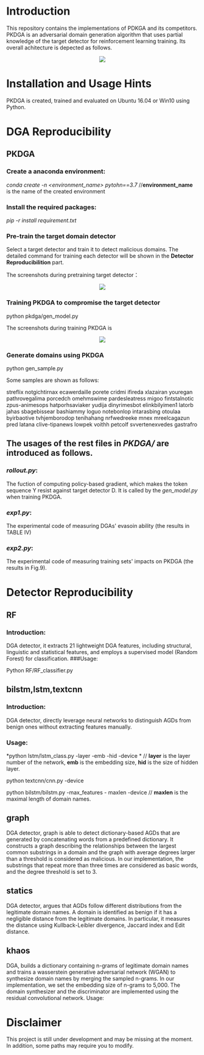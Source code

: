 # Introduction

This repository contains the implementations of PDKGA and its competitors. PKDGA is an adversarial domain generation algorithm that uses partial knowledge of the target detector for reinforcement learning training. Its overall achitecture is depected as follows. 
<p align="center">
 <img src="https://github.com/abcdefdf/PKDGA/assets/98793069/c289c3ee-d8d1-4061-83dd-0958e1c84fda" />
<p>
 
# Installation and Usage Hints
PKDGA is created, trained and evaluated on Ubuntu 16.04 or Win10 using Python.

# DGA Reproducibility
## PKDGA
### Create a anaconda environment:

*conda create -n <environment_name> pytohn==3.7*  //**environment_name** is the name of the created environment 

### Install the required packages:

*pip -r install requirement.txt*

### Pre-train the target domain detector
 Select a target detector and train it to detect malicious domains. The detailed command for training each detector will be shown in the **Detector Reproducibilition** part.

The screenshots during pretraining target detector：
<p align="center">
 <img src="https://github.com/abcdefdf/PKDGA/assets/98793069/6c389df8-cc9c-4b81-b755-4f007cd2863b" />
<p>
  
### Training PKDGA to compromise the target detector
python pkdga/gen_model.py

The screenshots during training PKDGA is

<p align="center">
 <img src="https://github.com/abcdefdf/PKDGA/assets/98793069/f00f3f3f-f3ed-4314-a7bd-72969678a1ba" />
<p> 

### Generate domains using PKDGA

python gen_sample.py

Some samples are shown as follows:
  
streflix
notgichtirnax
ecawerdaille
porete
cridmi
ifireda
xlazairan
youregan
pathrovegalima
porcedch
omehmswime
pardesleatress
migoo
fintstalnotic
zpus-animesops
hatporhsaviaker
yudija
dinyrimesbot
elinkbilyimen1
latorb
jahas
sbagebissear
bashiammy
loguo
notebonlop
intarasbing
otoulaa
byirbaotive
tvhjemborodop
tenihahang
nrfwedreeke
mnex
mreelcagazun
pred
latana
clive-tipanews
lowpek
voithh
petcolf
svvertenexvedes
gastrafro

## The usages of the rest files in *PKDGA/* are introduced as follows. 

### *rollout.py*: 
  
The fuction of computing policy-based gradient, which makes the token sequence Y resist against target detector D. It is called by the *gen_model.py* when training PKDGA.

### *exp1.py*:
 The experimental code of measuring DGAs' evasoin ability (the results in TABLE IV)

### *exp2.py*: 
 
The experimental code of measuring training sets' impacts on PKDGA (the results in Fig.9).  


# Detector Reproducibility
## RF
 
### Introduction: 

 DGA detector, it extracts 21 lightweight DGA features, including structural, linguistic and statistical features, and employs a supervised model (Random Forest) for classification.
###Usage: 

 Python RF/RF_classifier.py

## bilstm,lstm,textcnn
### Introduction: 
 DGA detector, directly leverage neural networks to distinguish AGDs from benign ones without extracting features manually.

### Usage:
 
*python lstm/lstm_class.py -layer -emb -hid -device * // **layer** is the layer number of the network, **emb** is the embedding size, **hid** is the size of hidden layer.
 
python textcnn/cnn.py  -device
 
python bilstm/bilstm.py -max_features - maxlen -device  // **maxlen** is the maximal length of domain names.
 
## graph
DGA detector, graph is able to detect dictionary-based AGDs that are generated by concatenating words from a predefined dictionary. It constructs a graph describing the relationships between the largest common substrings in a domain and the graph with average degrees larger than a threshold is considered as malicious. In our implementation, the substrings that repeat more than three times are considered as basic words, and the degree threshold is set to 3.
## statics
DGA detector, argues that AGDs follow different distributions from the legitimate domain names. A domain is identified as benign if it has a negligible distance from the legitimate domains. In particular, it measures the distance using Kullback-Leibler divergence, Jaccard index and Edit distance.
## khaos
DGA, builds a dictionary containing n-grams of legitimate domain names and trains a wasserstein generative adversarial network (WGAN) to synthesize domain names by merging the sampled n-grams. In our implementation, we set the embedding size of n-grams to 5,000. The domain synthesizer and the discriminator are implemented using the residual convolutional network.
Usage:

# Disclaimer
This project is still under development and may be missing at the moment. In addition, some paths may require you to modify.
